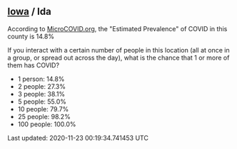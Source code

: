 
## [Iowa](/united-states/iowa) / Ida

According to [MicroCOVID.org](http://microcovid.org),
the "Estimated Prevalence" of COVID in this county is 14.8%

If you interact with a certain number of people in this location
(all at once in a group, or spread out across the day), what is the chance that
1 or more of them has COVID?

- 1 person: 14.8%
- 2 people: 27.3%
- 3 people: 38.1%
- 5 people: 55.0%
- 10 people: 79.7%
- 25 people: 98.2%
- 100 people: 100.0%

Last updated: 2020-11-23 00:19:34.741453 UTC
